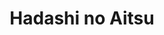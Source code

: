 --- 
title: "Hadashi no Aitsu"
publishdate: "2019-9-28T16:48:46+02:00"
src: "https://365manga.net/manga/hadashi-no-aitsu"
image: "https://data.365manga.net/images/thumbnails/1668-hadashi-no-aitsu.jpg"
description: "This is the story of Hamada Akari, a 16 years old girl whose father has problems with money. To pay off one of his debts, her dad sends her as a servant to the Otomo family. She is forced to live with them and attend a private school where only the richest and snobbiest kids enroll. The son of the Otomo family fights constantly with her and the tension between…"
---